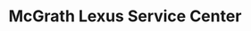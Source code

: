 ---
title: "McGrath Lexus Service Center"
url: /chicago/mcgrath-lexus-service-center/
shop: Autowerkstatt
---